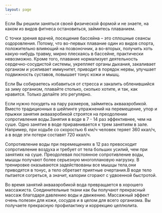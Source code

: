 ```yaml
---
layout: page
---
```

Если Вы решили заняться своей физической формой и не знаете, на каком из видов фитнеса остановиться, займитесь плаванием.

С точки зрения врачей, посещение бассейна – это сплошные сеансы оздоровления. Потому, что во-первых плавание один из видов спорта, положительно влияющий на позвоночник, а во-вторых, получить хоть какую-нибудь травму, мирно плескаясь в бассейне, практически невозможно. Кроме того, плавание нормализует деятельность сердечно-сосудистой системы, укрепляет органы дыхания, закаливает организм и усиливает иммунитет, приводит в порядок нервы, улучшает подвижность суставов, повышает тонус кожи и мышц.


Если Вы собираетесь избавиться от стресса и закалить обленившийся за зиму организм, плавайте столько, сколько хотите, и так, как нравится. Только делайте это регулярно.

Если нужно похудеть на пару размеров, займитесь аквааэробикой.
Вместо традиционных в шейпинге упражнений на перемещение, упор и прыжки занятия аквааэробикой строятся на преодолении сопротивления воды.Занятия в воде в 7 - 14 раз эффективнее, чем на суше. Одно занятие в воде приравнивается к трем занятиям в зале. Например, при ходьбе со скоростью 6 км/ч человек теряет 360 ккал/ч, а в воде эти потери составят 720 ккал/ч.

Сопротивление воды при перемещениях в 12 раз превосходит сопротивление воздуха и требует от тела больших усилий, чем при занятиях на суше. Преодолевая постоянное сопротивление воды, мышцы получают более серьезную многоплановую нагрузку. В тренировке оказываются задействованы все мышцы тела,они приводятся в тонус, а тело обретает приятные очертания.В воде тело пытается согреться, а значит, калории сгорают с удвоенной быстротой.

Во время занятий аквааэробикой вода превращается в хорошего массажиста. Соединительные ткани как бы получают прекрасный массаж благодаря давлению воды и движению. Массажный эффект очень полезен для кожи, сосудов и в целом для всего организма. Вы получаете прекрасную профилактику и коррекцию целлюлита.